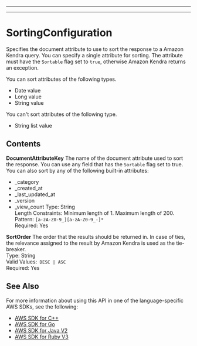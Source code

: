 --------

--------

# SortingConfiguration<a name="API_SortingConfiguration"></a>

Specifies the document attribute to use to sort the response to a Amazon Kendra query\. You can specify a single attribute for sorting\. The attribute must have the `Sortable` flag set to `true`, otherwise Amazon Kendra returns an exception\.

You can sort attributes of the following types\.
+ Date value
+ Long value
+ String value

You can't sort attributes of the following type\.
+ String list value

## Contents<a name="API_SortingConfiguration_Contents"></a>

 **DocumentAttributeKey**   <a name="Kendra-Type-SortingConfiguration-DocumentAttributeKey"></a>
The name of the document attribute used to sort the response\. You can use any field that has the `Sortable` flag set to true\.  
You can also sort by any of the following built\-in attributes:  
+ \_category
+ \_created\_at
+ \_last\_updated\_at
+ \_version
+ \_view\_count
Type: String  
Length Constraints: Minimum length of 1\. Maximum length of 200\.  
Pattern: `[a-zA-Z0-9_][a-zA-Z0-9_-]*`   
Required: Yes

 **SortOrder**   <a name="Kendra-Type-SortingConfiguration-SortOrder"></a>
The order that the results should be returned in\. In case of ties, the relevance assigned to the result by Amazon Kendra is used as the tie\-breaker\.  
Type: String  
Valid Values:` DESC | ASC`   
Required: Yes

## See Also<a name="API_SortingConfiguration_SeeAlso"></a>

For more information about using this API in one of the language\-specific AWS SDKs, see the following:
+  [AWS SDK for C\+\+](https://docs.aws.amazon.com/goto/SdkForCpp/kendra-2019-02-03/SortingConfiguration) 
+  [AWS SDK for Go](https://docs.aws.amazon.com/goto/SdkForGoV1/kendra-2019-02-03/SortingConfiguration) 
+  [AWS SDK for Java V2](https://docs.aws.amazon.com/goto/SdkForJavaV2/kendra-2019-02-03/SortingConfiguration) 
+  [AWS SDK for Ruby V3](https://docs.aws.amazon.com/goto/SdkForRubyV3/kendra-2019-02-03/SortingConfiguration) 